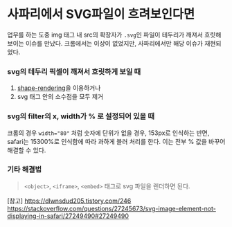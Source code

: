 # 사파리에서 SVG파일이 흐려보인다면
업무를 하는 도중 img 태그 내 src의 확장자가 `.svg`인 파일이 테두리가 깨져서 흐릿해보이는 이슈를 만났다. 
크롬에서는 이상이 없었지만, 사파리에서만 해당 이슈가 재현되었다. 

### svg의 테두리 픽셀이 깨져서 흐릿하게 보일 때
1. [shape-rendering](https://developer.mozilla.org/en-US/docs/Web/SVG/Attribute/shape-rendering)을 이용하거나
2. svg 태그 안의 소수점을 모두 제거


### svg의 filter의 x, width가 % 로 설정되어 있을 때
크롬의 경우 `width="80"` 처럼 숫자에 단위가 없을 경우, 153px로 인식하는 반면, safari는 15300%로 인식함에 따라
과하게 블러 처리를 한다. 이는 전부 % 값을 바꾸어 해결할 수 있다.


### 기타 해결법

> `<object>`, `<iframe>`, `<embed>` 태그로 svg 파일을 렌더하면 된다. 

[참고]
https://dlwnsdud205.tistory.com/246
https://stackoverflow.com/questions/27245673/svg-image-element-not-displaying-in-safari/27249490#27249490
